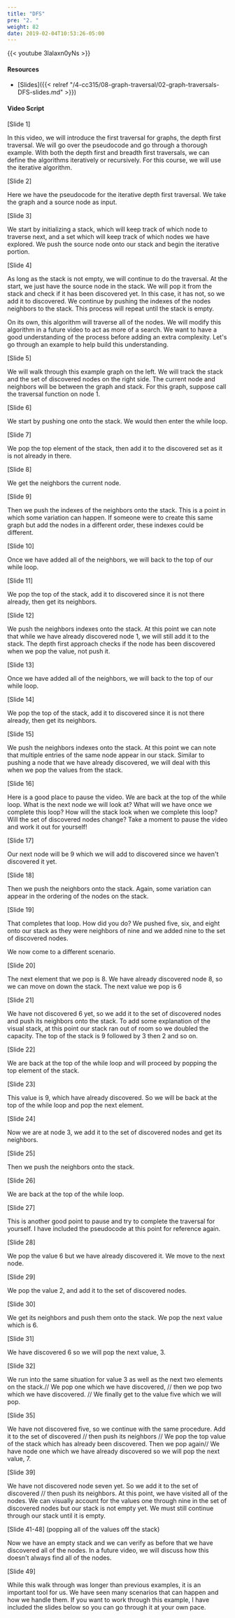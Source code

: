 ```yaml
---
title: "DFS"
pre: "2. "
weight: 82
date: 2019-02-04T10:53:26-05:00
---
```


{{< youtube 3lalaxn0yNs >}}

#### Resources
* [Slides]({{< relref "/4-cc315/08-graph-traversal/02-graph-traversals-DFS-slides.md" >}})

#### Video Script

[Slide 1]

In this video, we will introduce the first traversal for graphs, the depth first traversal. We will go over the pseudocode and go through a thorough example. With both the depth first and breadth first traversals, we can define the algorithms iteratively or recursively. For this course, we will use the iterative algorithm. 

[Slide 2]

Here we have the pseudocode for the iterative depth first traversal. We take the graph and a source node as input. 

[Slide 3]

We start by initializing a stack, which will keep track of which node to traverse next, and a set which will keep track of which nodes we have explored. We push the source node onto our stack and begin the iterative portion.

[Slide 4]

As long as the stack is not empty, we will continue to do the traversal. At the start, we just have the source node in the stack. We will pop it from the stack and check if it has been discovered yet. In this case, it has not, so we add it to discovered. We continue by pushing the indexes of the nodes neighbors to the stack. This process will repeat until the stack is empty. 

On its own, this algorithm will traverse all of the nodes. We will modify this algorithm in a future video to act as more of a search. We want to have a good understanding of the process before adding an extra complexity. Let's go through an example to help build this understanding. 

[Slide 5]

We will walk through this example graph on the left. We will track the stack and the set of discovered nodes on the right side. The current node and neighbors will be between the graph and stack. For this graph, suppose call the traversal function on node 1. 

[Slide 6]

We start by pushing one onto the stack. We would then enter the while loop. 

[Slide 7]

We pop the top element of the stack, then add it to the discovered set as it is not already in there. 

[Slide 8]

We get the neighbors the current node. 

[Slide 9]

Then we push the indexes of the neighbors onto the stack. This is a point in which some variation can happen. If someone were to create this same graph but add the nodes in a different order, these indexes could be different. 

[Slide 10]

Once we have added all of the neighbors, we will back to the top of our while loop. 

[Slide 11]

We pop the top of the stack, add it to discovered since it is not there already, then get its neighbors. 

[Slide 12]

We push the neighbors indexes onto the stack. At this point we can note that while we have already discovered node 1, we will still add it to the stack. The depth first approach checks if the node has been discovered when we pop the value, not push it. 

[Slide 13]

Once we have added all of the neighbors, we will back to the top of our while loop. 

[Slide 14]

We pop the top of the stack, add it to discovered since it is not there already, then get its neighbors. 

[Slide 15]

We push the neighbors indexes onto the stack. At this point we can note that multiple entries of the same node appear in our stack. Similar to pushing a node that we have already discovered, we will deal with this when we pop the values from the stack. 

[Slide 16]

Here is a good place to pause the video. We are back at the top of the while loop. What is the next node we will look at? What will we have once we complete this loop? How will the stack look when we complete this loop? Will the set of discovered nodes change? Take a moment to pause the video and work it out for yourself! 

[Slide 17]

Our next node will be 9 which we will add to discovered since we haven't discovered it yet. 

[Slide 18]

Then we push the neighbors onto the stack. Again, some variation can appear in the ordering of the nodes on the stack. 

[Slide 19]

That completes that loop. How did you do? We pushed five, six, and eight onto our stack as they were neighbors of nine and we added nine to the set of discovered nodes. 

We now come to a different scenario. 

[Slide 20]

The next element that we pop is 8. We have already discovered node 8, so we can move on down the stack. The next value we pop is 6

[Slide 21]

We have not discovered 6 yet, so we add it to the set of discovered nodes and push its neighbors onto the stack. To add some explanation of the visual stack, at this point our stack ran out of room so we doubled the capacity. The top of the stack is 9 followed by 3 then 2 and so on. 

[Slide 22]

We are back at the top of the while loop and will proceed by popping the top element of the stack.


[Slide 23]

This value is 9, which have already discovered.  So we will be back at the top of the while loop and pop the next element. 

[Slide 24]

Now we are at node 3, we add it to the set of discovered nodes and get its neighbors. 

[Slide 25]

Then we push the neighbors onto the stack. 

[Slide 26]

We are back at the top of the while loop. 


[Slide 27]

This is another good point to pause and try to complete the traversal for yourself. I have included the pseudocode at this point for reference again. 

[Slide 28]

We pop the value 6 but we have already discovered it. We move to the next node. 

[Slide 29]

We pop the value 2, and add it to the set of discovered nodes.

[Slide 30]

We get its neighbors and push them onto the stack. We pop the next value which is 6.

[Slide 31]

We have discovered 6 so we will pop the next value, 3.

[Slide 32]

We run into the same situation for value 3 as well as the next two elements on the stack.//
We pop one which we have discovered, //
then we pop two which we have discovered. //
We finally get to the value five which we will pop. 

[Slide 35]

We have not discovered five, so we continue with the same procedure. Add it to the set of discovered //
then push its neighbors //
We pop the top value of the stack which has already been discovered. Then we pop again//
We have node one which we have already discovered so we will pop the next value, 7. 

[Slide 39]

We have not discovered node seven yet. So we add it to the set of discovered //
then push its neighbors. At this point, we have visited all of the nodes. We can visually account for the values one through nine in the set of discovered nodes but our stack is not empty yet. We must still continue through our stack until it is empty. 

[Slide 41-48] (popping all of the values off the stack)

Now we have an empty stack and we can verify as before that we have discovered all of the nodes. In a future video, we will discuss how this doesn't always find all of the nodes. 

[Slide 49]

While this walk through was longer than previous examples, it is an important tool for us. We have seen many scenarios that can happen and how we handle them. If you want to work through this example, I have included the slides below so you can go through it at your own pace. 